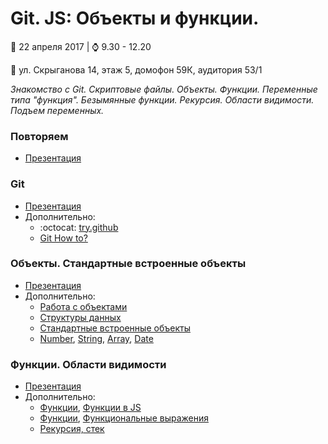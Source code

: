 # Git. JS: Объекты и функции.
:calendar: 22 апреля 2017 | :watch: 9.30 - 12.20

:school: ул. Скрыганова 14, этаж 5, домофон 59К, аудитория 53/1

_Знакомство с Git. Скриптовые файлы. Объекты. Функции. Переменные типа "функция". Безымянные функции. Рекурсия. Области видимости. Подъем переменных._

### Повторяем
* [Презентация](https://github.com/LisKorzun/learning-js__from-scratch-to-expert/blob/master/seminar02/lecture/presentation/JS04_1_Questions_sh.pdf)

### Git
* [Презентация](https://github.com/LisKorzun/learning-js__from-scratch-to-expert/blob/master/seminar02/lecture/presentation/JS05_Git_sh.pdf)
* Дополнительно:
    * :octocat: [try.github](https://try.github.io/levels/1/challenges/1)
    * [Git How to?](https://githowto.com/ru)
    
### Объекты. Стандартные встроенные объекты
* [Презентация](https://github.com/LisKorzun/learning-js__from-scratch-to-expert/blob/master/seminar02/lecture/presentation/JS06_Objects_sh.pdf)
* Дополнительно:
    * [Работа с объектами](https://developer.mozilla.org/ru/docs/Web/JavaScript/Guide/Working_with_Objects)
    * [Структуры данных](https://learn.javascript.ru/data-structures)
    * [Стандартные встроенные объекты](https://developer.mozilla.org/ru/docs/Web/JavaScript/Reference/Global_Objects)
    * [Number](https://developer.mozilla.org/ru/docs/Web/JavaScript/Reference/Global_Objects/Number),
     [String](https://developer.mozilla.org/ru/docs/Web/JavaScript/Reference/Global_Objects/String),
     [Array](https://developer.mozilla.org/ru/docs/Web/JavaScript/Reference/Global_Objects/Array),
     [Date](https://developer.mozilla.org/ru/docs/Web/JavaScript/Reference/Global_Objects/Date)

### Функции. Области видимости
* [Презентация](https://github.com/LisKorzun/learning-js__from-scratch-to-expert/blob/master/seminar02/lecture/presentation/JS07_Functions_sh.pdf)
* Дополнительно:
    * [Функции](https://developer.mozilla.org/ru/docs/Web/JavaScript/Reference/Functions),
     [Функции в JS](https://developer.mozilla.org/ru/docs/Web/JavaScript/Guide/Functions)
    * [Функции](https://learn.javascript.ru/function-basics),
    [Функциональные выражения](https://learn.javascript.ru/function-declaration-expression)
    * [Рекурсия, стек](https://learn.javascript.ru/recursion)

